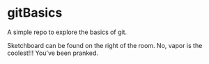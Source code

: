 # gitBasics
A simple repo to explore the basics of git.

Sketchboard can be found on the right of the room.
No, vapor is the coolest!!!
You've been pranked.
